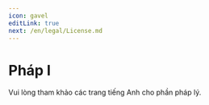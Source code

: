 ```yaml
---
icon: gavel
editLink: true
next: /en/legal/License.md
---
```

#  Pháp l

Vui lòng tham khảo các trang tiếng Anh cho phần pháp lý.
